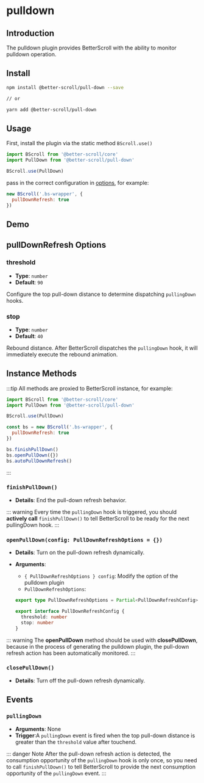 # pulldown

## Introduction

The pulldown plugin provides BetterScroll with the ability to monitor pulldown operation.

## Install

```bash
npm install @better-scroll/pull-down --save

// or

yarn add @better-scroll/pull-down
```

## Usage

First, install the plugin via the static method `BScroll.use()`

```js
import BScroll from '@better-scroll/core'
import PullDown from '@better-scroll/pull-down'

BScroll.use(PullDown)
```

pass in the correct configuration in [options](./pulldown.html#pulldownrefresh-options), for example:

```js
new BScroll('.bs-wrapper', {
  pullDownRefresh: true
})
```

## Demo

<demo qrcode-url="pulldown/" :render-code="true">
  <template slot="code-template">
    <<< @/examples/vue/components/pulldown/default.vue?template
  </template>
  <template slot="code-script">
    <<< @/examples/vue/components/pulldown/default.vue?script
  </template>
  <template slot="code-style">
    <<< @/examples/vue/components/pulldown/default.vue?style
  </template>
  <pulldown-default slot="demo"></pulldown-default>
</demo>

## pullDownRefresh Options

### threshold

  - **Type**: `number`
  - **Default**: `90`

  Configure the top pull-down distance to determine dispatching `pullingDown` hooks.

### stop

  - **Type**: `number`
  - **Default**: `40`

  Rebound distance. After BetterScroll dispatches the `pullingDown` hook, it will immediately execute the rebound animation.

## Instance Methods

:::tip
All methods are proxied to BetterScroll instance, for example:

```js
import BScroll from '@better-scroll/core'
import PullDown from '@better-scroll/pull-down'

BScroll.use(PullDown)

const bs = new BScroll('.bs-wrapper', {
  pullDownRefresh: true
})

bs.finishPullDown()
bs.openPullDown({})
bs.autoPullDownRefresh()
```
:::

### `finishPullDown()`

  - **Details**: End the pull-down refresh behavior.

  ::: warning
  Every time the `pullingDown` hook is triggered, you should **actively call** `finishPullDown()` to tell BetterScroll to be ready for the next pullingDown hook.
  :::

### `openPullDown(config: PullDownRefreshOptions = {})`

  - **Details**: Turn on the pull-down refresh dynamically.
  - **Arguments**:
    - `{ PullDownRefreshOptions } config`: Modify the option of the pulldown plugin
    - `PullDownRefreshOptions`:

    ```typescript
    export type PullDownRefreshOptions = Partial<PullDownRefreshConfig> | true

    export interface PullDownRefreshConfig {
      threshold: number
      stop: number
    }
    ```

  ::: warning
  The **openPullDown** method should be used with **closePullDown**, because in the process of generating the pulldown plugin, the pull-down refresh action has been automatically monitored.
  :::

### `closePullDown()`

  - **Details**: Turn off the pull-down refresh dynamically.

## Events

### `pullingDown`

  - **Arguments**: None
  - **Trigger**:A `pullingDown` event is fired when the top pull-down distance is greater than the `threshold` value after touchend.

::: danger Note
After the pull-down refresh action is detected, the consumption opportunity of the `pullingDown` hook is only once, so you need to call `finishPullDown()` to tell BetterScroll to provide the next consumption opportunity of the `pullingDown` event.
:::